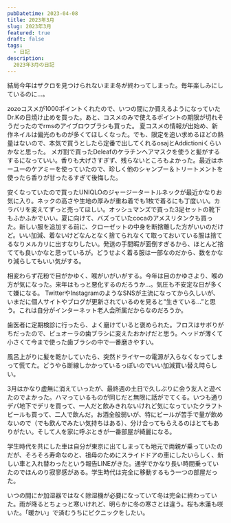 ```yaml
---
pubDatetime: 2023-04-08
title: 2023年3月
slug: 2023年3月
featured: true
draft: false
tags:
  - 日記
description:
  2023年3月の日記
---
```


結局今年はザクロを見つけられないまま冬が終わってしまった。毎年楽しみにしているのに…。

zozoコスメが1000ポイントくれたので、いつの間にか買えるようになっていたDr.Kの日焼け止めを買った。あと、コスメのみで使えるポイントの期限が切れそうだったのでrmsのアイブロウブラシも買った。 夏コスメの情報が出始め、新作ネイルは偏光のものが多くてほしくなった。でも、限定を追い求めるほどの熱量はないので、本気で買うとしたら定番で出してくれるosajとAddictioniくらいかなと思った。
メガ割で買ったDeleafのケラチンヘアマスクを使うと髪がするするになっていい。香りも大げさすぎず、残らないところもよかった。最近はホーユーのケアミーを使っていたので、珍しく他のシャンプー＆トリートメントを使ったら香りが甘ったるすぎて後悔した。

安くなっていたので買ったUNIQLOのジャージータートルネックが最近かなりお気に入り。ネックの高さや生地の厚みが重ね着でも1枚で着るにも丁度いい。カラバリを変えてずっと売ってほしい。オッシュマンズで買った3足セットの靴下もふかふかでいい。夏に向けて、バズっていたcocaのアメスリタンクも買った。新しい服を追加する前に、クローゼットの中身を断捨離した方がいいのだけど。いい加減、着ないけどなんとなく捨てられなくて取っておいている服は捨てるなりメルカリに出すなりしたい。発送の手間暇が面倒すぎるから、ほとんど捨てても良いかなと思っているが。どうせよく着る服は一部なのだから、数をかなり減らしてもいい気がする。

相変わらず花粉で目がかゆく、喉がいがいがする。今年は目のかゆさより、喉の方が気になった。来年はもっと悪化するのだろうか…。気圧も不安定な日が多くて嫌になる。  TwitterやInstagramのようなSNSが主流になってから久しいが、いまだに個人サイトやブログが更新されているのを見ると“生きている…”と思う。これは自分がインターネット老人会所属だからなのだろうか。

歯医者に定期検診に行ったら、よく磨けていると褒められた。フロスはサボりがちだったので、ピュオーラの歯ブラシに変えたおかげだと思う。ヘッドが薄くて小さくて今まで使った歯ブラシの中で一番磨きやすい。

風呂上がりに髪を乾かしていたら、突然ドライヤーの電源が入らなくなってしまって慌てた。どうやら断線しかかっているっぽいのでいい加減買い替え時らしい。

3月はかなり虚無に消えていったが、最終週の土日で久しぶりに会う友人と遊べたのでよかった。ハマっているものが同じだと無限に話がでてくる。いつも通りデパ地下でデリを買って、一人だと飲みきれないけれど気になっていたクラフトビールも買って、二人で飲んだ。お酒全般弱いが、特にビールが苦手で量が飲めないので（でも飲んでみたい気持ちはある）、分け合ってもらえるのはとてもありがたい。そして人を家に呼ぶときが一番部屋が綺麗になる。

学生時代を共にした車は自分が東京に出てしまっても地元で両親が乗っていたのだが、そろそろ寿命なのと、祖母のためにスライドドアの車にしたいらしく、新しい車と入れ替わったという報告LINEがきた。通学でかなり長い時間乗っていたのでほんのり寂寥感がある。学生時代は完全に移動するもう一つの部屋だった。

いつの間にか加湿器ではなく除湿機が必要になっていて冬は完全に終わっていた。雨が降るとちょっと寒いけれど、明らかに冬の寒さとは違う。桜も木蓮も咲いた。「暖かい」で済むうちにピクニックをしたい。